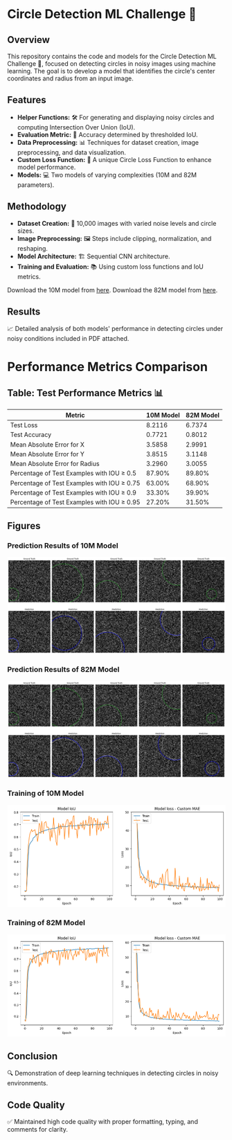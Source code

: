 # Circle Detection ML Challenge 🎯

## Overview
This repository contains the code and models for the Circle Detection ML Challenge 🌟, focused on detecting circles in noisy images using machine learning. The goal is to develop a model that identifies the circle's center coordinates and radius from an input image.

## Features
- **Helper Functions:** 🛠️ For generating and displaying noisy circles and computing Intersection Over Union (IoU).
- **Evaluation Metric:** 📏 Accuracy determined by thresholded IoU.
- **Data Preprocessing:** 📊 Techniques for dataset creation, image preprocessing, and data visualization.
- **Custom Loss Function:** 🧬 A unique Circle Loss Function to enhance model performance.
- **Models:** 💻 Two models of varying complexities (10M and 82M parameters).

## Methodology
- **Dataset Creation:** 📸 10,000 images with varied noise levels and circle sizes.
- **Image Preprocessing:** 🖼️ Steps include clipping, normalization, and reshaping.
- **Model Architecture:** 🏗️ Sequential CNN architecture.
- **Training and Evaluation:** 📚 Using custom loss functions and IoU metrics.

Download the 10M model from [here](#).
Download the 82M model from [here](#).

## Results
📈 Detailed analysis of both models' performance in detecting circles under noisy conditions included in PDF attached.

# Performance Metrics Comparison

## Table: Test Performance Metrics 📊

| Metric                                          | 10M Model | 82M Model |
| ------------------------------------------------|-----------|-----------|
| Test Loss                                       | 8.2116    | 6.7374    |
| Test Accuracy                                   | 0.7721    | 0.8012    |
| Mean Absolute Error for X                       | 3.5858    | 2.9991    |
| Mean Absolute Error for Y                       | 3.8515    | 3.1148    |
| Mean Absolute Error for Radius                  | 3.2960    | 3.0055    |
| Percentage of Test Examples with IOU ≥ 0.5      | 87.90%    | 89.80%    |
| Percentage of Test Examples with IOU ≥ 0.75     | 63.00%    | 68.90%    |
| Percentage of Test Examples with IOU ≥ 0.9      | 33.30%    | 39.90%    |
| Percentage of Test Examples with IOU ≥ 0.95     | 27.20%    | 31.50%    |

## Figures

### Prediction Results of 10M Model
![Prediction Results of 10M Model](img/output10M.png)

### Prediction Results of 82M Model
![Prediction Results of 82M Model](img/output82M.png)

### Training of 10M Model
![Training of 10M Model](img/outputLoss10M.png)

### Training of 82M Model
![Training of 82M Model](img/outputLoss82.png)

## Conclusion
🔍 Demonstration of deep learning techniques in detecting circles in noisy environments.

## Code Quality
✅ Maintained high code quality with proper formatting, typing, and comments for clarity.
